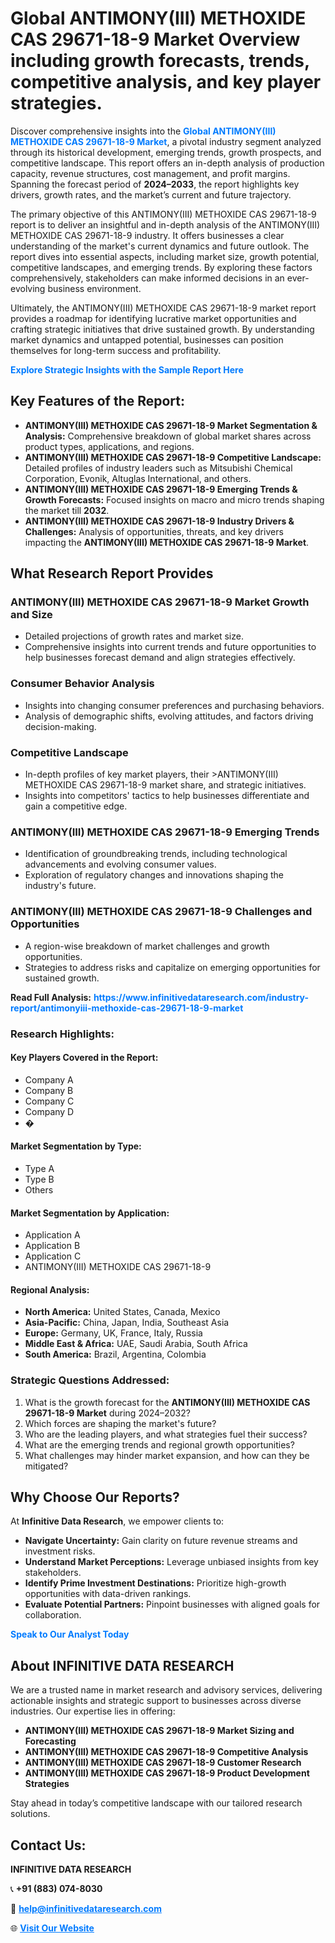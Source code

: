 <h1>Global ANTIMONY(III) METHOXIDE CAS 29671-18-9 Market Overview including growth forecasts, trends, competitive analysis, and key player strategies.</h1>
<p>
Discover comprehensive insights into the 
<a href="https://www.infinitivedataresearch.com/industry-report/antimonyiii-methoxide-cas-29671-18-9-market" rel="dofollow" style="color: #007BFF; text-decoration: none;"><strong>Global ANTIMONY(III) METHOXIDE CAS 29671-18-9 Market</strong></a>, a pivotal industry segment analyzed through its historical development, emerging trends, growth prospects, and competitive landscape. This report offers an in-depth analysis of production capacity, revenue structures, cost management, and profit margins. Spanning the forecast period of <strong>2024–2033</strong>, the report highlights key drivers, growth rates, and the market’s current and future trajectory.
</p>
<p>
The primary objective of this ANTIMONY(III) METHOXIDE CAS 29671-18-9 report is to deliver an insightful and in-depth analysis of the ANTIMONY(III) METHOXIDE CAS 29671-18-9 industry. It offers businesses a clear understanding of the market's current dynamics and future outlook. The report dives into essential aspects, including market size, growth potential, competitive landscapes, and emerging trends. By exploring these factors comprehensively, stakeholders can make informed decisions in an ever-evolving business environment.
</p>
<p>
Ultimately, the ANTIMONY(III) METHOXIDE CAS 29671-18-9 market report provides a roadmap for identifying lucrative market opportunities and crafting strategic initiatives that drive sustained growth. By understanding market dynamics and untapped potential, businesses can position themselves for long-term success and profitability.
</p>
<p>
<a href="https://www.infinitivedataresearch.com/request-sample/reportId=103499" style="color: #007BFF; text-decoration: none;"><strong>Explore Strategic Insights with the Sample Report Here</strong></a>
</p>

<h2>Key Features of the Report:</h2>
<ul>
<li><strong>ANTIMONY(III) METHOXIDE CAS 29671-18-9 Market Segmentation & Analysis:</strong> Comprehensive breakdown of global market shares across product types, applications, and regions.</li>
<li><strong>ANTIMONY(III) METHOXIDE CAS 29671-18-9 Competitive Landscape:</strong> Detailed profiles of industry leaders such as Mitsubishi Chemical Corporation, Evonik, Altuglas International, and others.</li>
<li><strong>ANTIMONY(III) METHOXIDE CAS 29671-18-9 Emerging Trends & Growth Forecasts:</strong> Focused insights on macro and micro trends shaping the market till <strong>2032</strong>.</li>
<li><strong>ANTIMONY(III) METHOXIDE CAS 29671-18-9 Industry Drivers & Challenges:</strong> Analysis of opportunities, threats, and key drivers impacting the <strong>ANTIMONY(III) METHOXIDE CAS 29671-18-9 Market</strong>.</li>
</ul>

<h2>What Research Report Provides</h2>
<h3>ANTIMONY(III) METHOXIDE CAS 29671-18-9 Market Growth and Size</h3>
<ul>
<li>Detailed projections of growth rates and market size.</li>
<li>Comprehensive insights into current trends and future opportunities to help businesses forecast demand and align strategies effectively.</li>
</ul>

<h3>Consumer Behavior Analysis</h3>
<ul>
<li>Insights into changing consumer preferences and purchasing behaviors.</li>
<li>Analysis of demographic shifts, evolving attitudes, and factors driving decision-making.</li>
</ul>

<h3>Competitive Landscape</h3>
<ul>
<li>In-depth profiles of key market players, their >ANTIMONY(III) METHOXIDE CAS 29671-18-9 market share, and strategic initiatives.</li>
<li>Insights into competitors' tactics to help businesses differentiate and gain a competitive edge.</li>
</ul>

<h3>ANTIMONY(III) METHOXIDE CAS 29671-18-9 Emerging Trends</h3>
<ul>
<li>Identification of groundbreaking trends, including technological advancements and evolving consumer values.</li>
<li>Exploration of regulatory changes and innovations shaping the industry's future.</li>
</ul>

<h3>ANTIMONY(III) METHOXIDE CAS 29671-18-9 Challenges and Opportunities</h3>
<ul>
<li>A region-wise breakdown of market challenges and growth opportunities.</li>
<li>Strategies to address risks and capitalize on emerging opportunities for sustained growth.</li>
</ul>
<p><strong>Read Full Analysis:</strong> <a href="https://www.infinitivedataresearch.com/industry-report/antimonyiii-methoxide-cas-29671-18-9-market" rel="dofollow" style="color: #007BFF; text-decoration: none;"><strong>https://www.infinitivedataresearch.com/industry-report/antimonyiii-methoxide-cas-29671-18-9-market</strong></a></p>
<h3>Research Highlights:</h3>
<h4>Key Players Covered in the Report:</h4>
<ul><li>Company A</li><li>Company B</li><li>Company C</li><li>Company D</li><li>�</li></ul>
<h4>Market Segmentation by Type:</h4>
<ul><li>Type A</li><li>Type B</li><li>Others</li></ul>
<h4>Market Segmentation by Application:</h4>
<ul><li>Application A</li><li>Application B</li><li>Application C</li><li>ANTIMONY(III) METHOXIDE CAS 29671-18-9</li></ul>

<h4>Regional Analysis:</h4>
<ul>
<li><strong>North America:</strong> United States, Canada, Mexico</li>
<li><strong>Asia-Pacific:</strong> China, Japan, India, Southeast Asia</li>
<li><strong>Europe:</strong> Germany, UK, France, Italy, Russia</li>
<li><strong>Middle East & Africa:</strong> UAE, Saudi Arabia, South Africa</li>
<li><strong>South America:</strong> Brazil, Argentina, Colombia</li>
</ul>

<h3>Strategic Questions Addressed:</h3>
<ol>
<li>What is the growth forecast for the <strong>ANTIMONY(III) METHOXIDE CAS 29671-18-9 Market</strong> during 2024–2032?</li>
<li>Which forces are shaping the market's future?</li>
<li>Who are the leading players, and what strategies fuel their success?</li>
<li>What are the emerging trends and regional growth opportunities?</li>
<li>What challenges may hinder market expansion, and how can they be mitigated?</li>
</ol>

<h2>Why Choose Our Reports?</h2>
<p>At <strong>Infinitive Data Research</strong>, we empower clients to:</p>
<ul>
<li><strong>Navigate Uncertainty:</strong> Gain clarity on future revenue streams and investment risks.</li>
<li><strong>Understand Market Perceptions:</strong> Leverage unbiased insights from key stakeholders.</li>
<li><strong>Identify Prime Investment Destinations:</strong> Prioritize high-growth opportunities with data-driven rankings.</li>
<li><strong>Evaluate Potential Partners:</strong> Pinpoint businesses with aligned goals for collaboration.</li>
</ul>
<p><a href="https://www.infinitivedataresearch.com/industry-report/antimonyiii-methoxide-cas-29671-18-9-market" rel="dofollow" style="color: #007BFF; text-decoration: none;"><strong>Speak to Our Analyst Today</strong></a></p>

<h2>About INFINITIVE DATA RESEARCH</h2>
<p>We are a trusted name in market research and advisory services, delivering actionable insights and strategic support to businesses across diverse industries. Our expertise lies in offering:</p>
<ul>
<li><strong>ANTIMONY(III) METHOXIDE CAS 29671-18-9 Market Sizing and Forecasting</strong></li>
<li><strong>ANTIMONY(III) METHOXIDE CAS 29671-18-9 Competitive Analysis</strong></li>
<li><strong>ANTIMONY(III) METHOXIDE CAS 29671-18-9 Customer Research</strong></li>
<li><strong>ANTIMONY(III) METHOXIDE CAS 29671-18-9 Product Development Strategies</strong></li>
</ul>
<p>Stay ahead in today’s competitive landscape with our tailored research solutions.</p>

<h2>Contact Us:</h2>
<p><strong>INFINITIVE DATA RESEARCH</strong></p>
<p>📞 <strong>+91 (883) 074-8030</strong></p>
<p>📧 <strong><a href="mailto:help@infinitivedataresearch.com" style="color: #007BFF;">help@infinitivedataresearch.com</a></strong></p>
<p>🌐 <strong><a href="https://www.infinitivedataresearch.com" rel="dofollow" style="color: #007BFF;">Visit Our Website</a></strong></p>